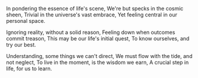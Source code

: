 In pondering the essence of life's scene,
We're but specks in the cosmic sheen,
Trivial in the universe's vast embrace,
Yet feeling central in our personal space.

Ignoring reality, without a solid reason,
Feeling down when outcomes commit treason,
This may be our life's initial quest,
To know ourselves, and try our best.

Understanding, some things we can't direct,
We must flow with the tide, and not neglect,
To live in the moment, is the wisdom we earn,
A crucial step in life, for us to learn.